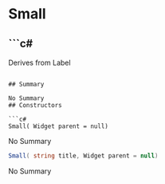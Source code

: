 # Small

## ```c#
Derives from Label
```

## Summary

No Summary
## Constructors

```c#
Small( Widget parent = null) 
```
No Summary
```c#
Small( string title, Widget parent = null) 
```
No Summary
